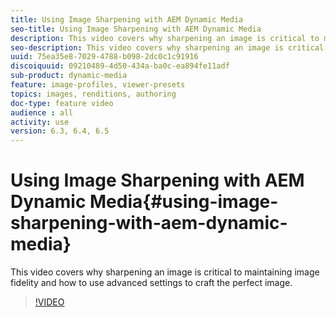```yaml
---
title: Using Image Sharpening with AEM Dynamic Media
seo-title: Using Image Sharpening with AEM Dynamic Media
description: This video covers why sharpening an image is critical to maintaining image fidelity and how to use advanced settings to craft the perfect image.
seo-description: This video covers why sharpening an image is critical to maintaining image fidelity and how to use advanced settings to craft the perfect image.
uuid: 75ea35e8-7029-4788-b098-2dc0c1c91916
discoiquuid: 09210489-4d50-434a-ba0c-ea894fe11adf
sub-product: dynamic-media
feature: image-profiles, viewer-presets
topics: images, renditions, authoring
doc-type: feature video
audience : all
activity: use
version: 6.3, 6.4, 6.5
---
```


# Using Image Sharpening with AEM Dynamic Media{#using-image-sharpening-with-aem-dynamic-media}

This video covers why sharpening an image is critical to maintaining image fidelity and how to use advanced settings to craft the perfect image.

>[!VIDEO](https://demos-pub.assetsadobe.com/etc/dam/viewers/s7viewers/html5/VideoViewer.html?asset=%2Fcontent%2Fdam%2Fdm-public-facing-upgrade-portal-video%2F04_DynamicImagery_AdvancedSettings_071917_BH.mp4&config=/etc/dam/presets/viewer/Video_social&serverUrl=https%3A%2F%2Fadobedemo62-h.assetsadobe.com%2Fis%2Fimage%2F&contenturl=%2F&config2=/etc/dam/presets/analytics&videoserverurl=https://gateway-na.assetsadobe.com/DMGateway/public/demoCo&posterimage=/content/dam/dm-public-facing-upgrade-portal-video/04_DynamicImagery_AdvancedSettings_071917_BH.mp4)
